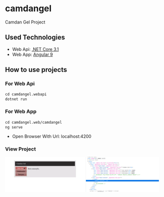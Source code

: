 # camdangel
Camdan Gel Project

## Used Technologies
- Web Api: [.NET Core 3.1](https://github.com/dotnet/core)
- Web App: [Angular 9](https://github.com/angular/angular)


## How to use projects

### For Web Api

```
cd camdangel.webapi
dotnet run
```

### For Web App

```
cd camdangel.web/camdangel
ng serve
```
- Open Browser With Url: localhost:4200

### View Project

![camdangel app](camdangel-app.gif)